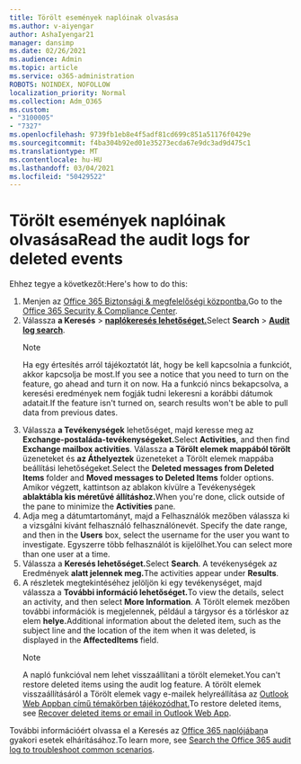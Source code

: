 ```yaml
---
title: Törölt események naplóinak olvasása
ms.author: v-aiyengar
author: AshaIyengar21
manager: dansimp
ms.date: 02/26/2021
ms.audience: Admin
ms.topic: article
ms.service: o365-administration
ROBOTS: NOINDEX, NOFOLLOW
localization_priority: Normal
ms.collection: Adm_O365
ms.custom:
- "3100005"
- "7327"
ms.openlocfilehash: 9739fb1eb8e4f5adf81cd699c851a51176f0429e
ms.sourcegitcommit: f4ba304b92ed01e35273ecda67e9dc3ad9d475c1
ms.translationtype: MT
ms.contentlocale: hu-HU
ms.lasthandoff: 03/04/2021
ms.locfileid: "50429522"
---
```

# <a name="read-the-audit-logs-for-deleted-events"></a><span data-ttu-id="c0979-102">Törölt események naplóinak olvasása</span><span class="sxs-lookup"><span data-stu-id="c0979-102">Read the audit logs for deleted events</span></span>

<span data-ttu-id="c0979-103">Ehhez tegye a következőt:</span><span class="sxs-lookup"><span data-stu-id="c0979-103">Here's how to do this:</span></span>

1. <span data-ttu-id="c0979-104">Menjen az [Office 365 Biztonsági & megfelelőségi központba.](https://go.microsoft.com/fwlink/p/?linkid=2077143)</span><span class="sxs-lookup"><span data-stu-id="c0979-104">Go to the [Office 365 Security & Compliance Center](https://go.microsoft.com/fwlink/p/?linkid=2077143).</span></span>
1. <span data-ttu-id="c0979-105">Válassza **a Keresés**  >  [**naplókeresés lehetőséget.**](https://go.microsoft.com/fwlink/?linkid=2103759)</span><span class="sxs-lookup"><span data-stu-id="c0979-105">Select **Search** > [**Audit log search**](https://go.microsoft.com/fwlink/?linkid=2103759).</span></span>
    > [!NOTE]
    > <span data-ttu-id="c0979-106">Ha egy értesítés arról tájékoztatót lát, hogy be kell kapcsolnia a funkciót, akkor kapcsolja be most.</span><span class="sxs-lookup"><span data-stu-id="c0979-106">If you see a notice that you need to turn on the feature, go ahead and turn it on now.</span></span> <span data-ttu-id="c0979-107">Ha a funkció nincs bekapcsolva, a keresési eredmények nem fogják tudni lekeresni a korábbi dátumok adatait.</span><span class="sxs-lookup"><span data-stu-id="c0979-107">If the feature isn't turned on, search results won't be able to pull data from previous dates.</span></span>
1. <span data-ttu-id="c0979-108">Válassza **a Tevékenységek** lehetőséget, majd keresse meg az **Exchange-postaláda-tevékenységeket.**</span><span class="sxs-lookup"><span data-stu-id="c0979-108">Select **Activities**, and then find **Exchange mailbox activities**.</span></span> <span data-ttu-id="c0979-109">Válassza **a Törölt elemek mappából törölt** üzeneteket és **az Áthelyeztek** üzeneteket a Törölt elemek mappába beállítási lehetőségeket.</span><span class="sxs-lookup"><span data-stu-id="c0979-109">Select the **Deleted messages from Deleted Items** folder and **Moved messages to Deleted Items** folder options.</span></span> <span data-ttu-id="c0979-110">Amikor végzett, kattintson az ablakon kívülre a Tevékenységek **ablaktábla kis méretűvé állításhoz.**</span><span class="sxs-lookup"><span data-stu-id="c0979-110">When you're done, click outside of the pane to minimize the **Activities** pane.</span></span>
1. <span data-ttu-id="c0979-111">Adja meg a dátumtartományt, majd a Felhasználók mezőben válassza ki a vizsgálni kívánt felhasználó felhasználónevét. </span><span class="sxs-lookup"><span data-stu-id="c0979-111">Specify the date range, and then in the **Users** box, select the username for the user you want to investigate.</span></span> <span data-ttu-id="c0979-112">Egyszerre több felhasználót is kijelölhet.</span><span class="sxs-lookup"><span data-stu-id="c0979-112">You can select more than one user at a time.</span></span>
1. <span data-ttu-id="c0979-113">Válassza a **Keresés lehetőséget.**</span><span class="sxs-lookup"><span data-stu-id="c0979-113">Select **Search**.</span></span> <span data-ttu-id="c0979-114">A tevékenységek az Eredmények **alatt jelennek meg.**</span><span class="sxs-lookup"><span data-stu-id="c0979-114">The activities appear under **Results**.</span></span>
1. <span data-ttu-id="c0979-115">A részletek megtekintéséhez jelöljön ki egy tevékenységet, majd válassza a **További információ lehetőséget.**</span><span class="sxs-lookup"><span data-stu-id="c0979-115">To view the details, select an activity, and then select **More Information**.</span></span> <span data-ttu-id="c0979-116">A Törölt elemek mezőben további információk is megjelennek, például a tárgysor és a törléskor az elem **helye.**</span><span class="sxs-lookup"><span data-stu-id="c0979-116">Additional information about the deleted item, such as the subject line and the location of the item when it was deleted, is displayed in the **AffectedItems** field.</span></span>
    > [!NOTE]
    > <span data-ttu-id="c0979-117">A napló funkcióval nem lehet visszaállítani a törölt elemeket.</span><span class="sxs-lookup"><span data-stu-id="c0979-117">You can't restore deleted items using the audit log feature.</span></span> <span data-ttu-id="c0979-118">A törölt elemek visszaállításáról a Törölt elemek vagy e-mailek helyreállítása az [Outlook Web Appban című témakörben tájékozódhat.](https://go.microsoft.com/fwlink/?linkid=2103759)</span><span class="sxs-lookup"><span data-stu-id="c0979-118">To restore deleted items, see [Recover deleted items or email in Outlook Web App](https://go.microsoft.com/fwlink/?linkid=2103759).</span></span>

<span data-ttu-id="c0979-119">További információért olvassa el a Keresés az [Office 365 naplójában](https://go.microsoft.com/fwlink/?linkid=2103944)a gyakori esetek elhárításához.</span><span class="sxs-lookup"><span data-stu-id="c0979-119">To learn more, see [Search the Office 365 audit log to troubleshoot common scenarios](https://go.microsoft.com/fwlink/?linkid=2103944).</span></span>
